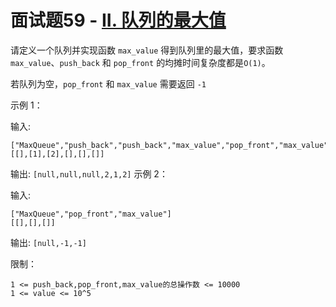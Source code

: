 # 面试题59 - [II. 队列的最大值](https://leetcode-cn.com/problems/dui-lie-de-zui-da-zhi-lcof/)

请定义一个队列并实现函数 `max_value` 得到队列里的最大值，要求函数`max_value`、`push_back` 和 `pop_front` 的均摊时间复杂度都是`O(1)`。

若队列为空，`pop_front` 和 `max_value` 需要返回 `-1`

示例 1：

输入: 
```
["MaxQueue","push_back","push_back","max_value","pop_front","max_value"]
[[],[1],[2],[],[],[]]
```
输出: `[null,null,null,2,1,2]`
示例 2：

输入: 
```
["MaxQueue","pop_front","max_value"]
[[],[],[]]
```
输出: `[null,-1,-1]`
 

限制：
```
1 <= push_back,pop_front,max_value的总操作数 <= 10000
1 <= value <= 10^5
```